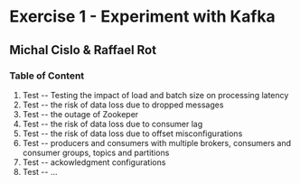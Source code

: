 # Exercise 1 - Experiment with Kafka
## Michal Cislo & Raffael Rot

### Table of Content
1. Test -- Testing the impact of load and batch size on processing latency
2. Test -- the risk of data loss due to dropped messages
3. Test -- the outage of Zookeper
4. Test -- the risk of data loss due to consumer lag
5. Test -- the risk of data loss due to offset misconfigurations
6. Test -- producers and consumers with multiple brokers, consumers and consumer groups, topics and partitions
7. Test -- ackowledgment configurations
8. Test -- ... 
